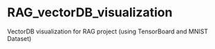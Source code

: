 # RAG_vectorDB_visualization
VectorDB visualization for RAG project (using TensorBoard and MNIST Dataset)
